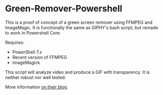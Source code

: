 # Green-Remover-Powershell
This is a proof of concept of a green screen remover using FFMPEG and ImageMagic. It is functionally the same as GIPHY's bash script, but remade to work in Powershell Core.

Requires:
 * PowerShell 7.x
 * Recent version of FFMPEG
 * ImageMagick
 
This script will analyze video and produce a GIF with transparency. It is neither robust nor well tested.

More information [on their blog](https://engineering.giphy.com/modifying-ffmpeg-to-support-transparent-gifs/).